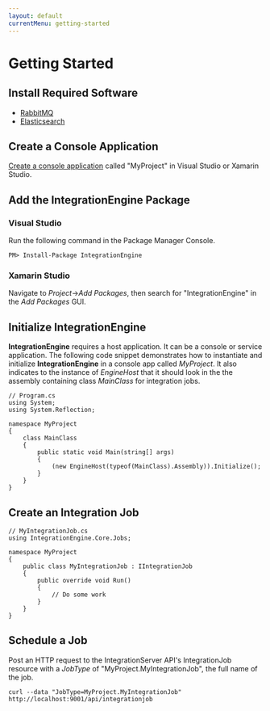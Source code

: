 ```yaml
---
layout: default
currentMenu: getting-started
---
```


# Getting Started

## Install Required Software

* [RabbitMQ](http://www.rabbitmq.com/download.html)
* [Elasticsearch](http://www.elasticsearch.org/overview/elkdownloads/)

## Create a Console Application

[Create a console application](http://msdn.microsoft.com/en-us/library/k1sx6ed2.aspx) called "MyProject" in Visual Studio or Xamarin Studio. 

## Add the IntegrationEngine Package 

### Visual Studio
Run the following command in the Package Manager Console.
```
PM> Install-Package IntegrationEngine
```

### Xamarin Studio
Navigate to _Project_&#8594;_Add Packages_, then search for "IntegrationEngine" in the _Add Packages_ GUI.

## Initialize IntegrationEngine
__IntegrationEngine__ requires a host application. 
It can be a console or service application.
The following code snippet demonstrates how to instantiate and initialize __IntegrationEngine__ in a console app called _MyProject_.
It also indicates to the instance of _EngineHost_ that it should look in the the assembly containing class _MainClass_
for integration jobs.

```
// Program.cs
using System;
using System.Reflection;

namespace MyProject
{
    class MainClass
    {
        public static void Main(string[] args)
        {
            (new EngineHost(typeof(MainClass).Assembly)).Initialize();
        }
    }
}
```

## Create an Integration Job

```
// MyIntegrationJob.cs
using IntegrationEngine.Core.Jobs;

namespace MyProject
{
    public class MyIntegrationJob : IIntegrationJob
    {
        public override void Run()
        {
            // Do some work
        }
    }
}
```

## Schedule a Job
Post an HTTP request to the IntegrationServer API's IntegrationJob resource with a _JobType_ of 
"MyProject.MyIntegrationJob", the full name of the job.  

```
curl --data "JobType=MyProject.MyIntegrationJob" http://localhost:9001/api/integrationjob
```
